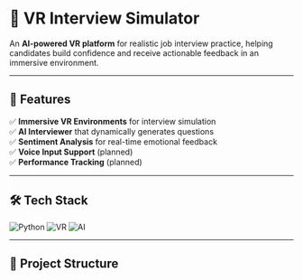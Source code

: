 # 🎯 VR Interview Simulator

An **AI-powered VR platform** for realistic job interview practice, helping candidates build confidence and receive actionable feedback in an immersive environment.

---

## 🚀 Features

✅ **Immersive VR Environments** for interview simulation  
✅ **AI Interviewer** that dynamically generates questions  
✅ **Sentiment Analysis** for real-time emotional feedback  
✅ **Voice Input Support** (planned)  
✅ **Performance Tracking** (planned)

---

## 🛠️ Tech Stack

![Python](https://img.shields.io/badge/Python-3776AB?style=for-the-badge&logo=python&logoColor=white)
![VR](https://img.shields.io/badge/VR-Unity%20%7C%20OpenVR-informational?style=for-the-badge)
![AI](https://img.shields.io/badge/AI-GPT%20%7C%20Transformers-success?style=for-the-badge)

---

## 📂 Project Structure


